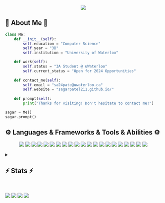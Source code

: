 <!------------------------------------------------------------------------------------------------------------------------------------------------->
<p align="center">
  <a align="center" href="https://git.io/typing-svg">
    <img src="https://readme-typing-svg.herokuapp.com/?lines=Hey+There!+👋;This+is+Sagar....;Nice+to+meet+you!&center=true&size=30">
  </a>
</p>
<!------------------------------------------------------------------------------------------------------------------------------------------------->
<h2>🙂 About Me 🙂</h2>

```Python
class Me:
    def __init__(self):
        self.education = "Computer Science"
        self.year = "3B"
        self.institution = "University of Waterloo"

    def work(self):
        self.status = "3A Student @ uWaterloo"
        self.current_status = "Open for 2024 Opportunities"
    
    def contact_me(self):
        self.email = "sa24pate@uwaterloo.ca"
        self.website = "sagarpatel211.github.io/"
        
    def prompt(self):
        print("Thanks for visiting! Don't hesitate to contact me!")

sagar = Me()
sagar.prompt()
```
<!------------------------------------------------------------------------------------------------------------------------------------------------->
<h2>⚙️ Languages & Frameworks & Tools & Abilities ⚙️</h2>
<!-- Add more badges in the future: https://dev.to/envoy_/150-badges-for-github-pnk -->
  <p align="center">
    <img src="https://img.shields.io/badge/-Github-181717?style=flat-square&logo=GitHub&logoColor=white"/>
    <img src="https://img.shields.io/badge/-Flask-000000?style=flat-square&logo=flask&logoColor=white"/>
    <img src="https://img.shields.io/badge/-C++-000000?style=flat-square&logo=c%2B%2B&logoColor=white"/>
    <img src="https://img.shields.io/badge/-VS%20Code-23A9F2?style=flat-square&logo=Visual%20Studio%20Code&logoColor=white"/>
    <img src="https://img.shields.io/badge/-Git-f25334?style=flat-square&logo=Git&logoColor=white"/>
    <img src="https://img.shields.io/badge/-HTML5-e54d26?style=flat-square&logo=HTML5&logoColor=white"/>
    <img src="https://img.shields.io/badge/-CSS3-3d8fc6?style=flat-square&logo=CSS3&logoColor=white"/>
    <img src="https://img.shields.io/badge/-Javascript-dc9425?style=flat-square&logo=javascript&logoColor=white"/>
    <img src="https://img.shields.io/badge/-Python-14354C?style=flat-square&logo=Python&logoColor=white"/>
    <img src="https://img.shields.io/badge/-C-00599C?style=flat-square&logo=C&logoColor=white"/>
    <img src="https://img.shields.io/badge/-Ubuntu-dd4814?style=flat-square&logo=ubuntu&logoColor=white"/>
    <img src="https://img.shields.io/badge/-Vim-52307C?style=flat-square&logo=Vim&logoColor=white"/>
    <img src="https://img.shields.io/badge/-Latex-315e26?style=flat-square&logo=latex&logoColor=white"/>
    <img src="https://img.shields.io/badge/-Racket-b0040b?style=flat-square&logo=racket&logoColor=white"/>
    <img src="https://img.shields.io/badge/-Docker-0db7ed?style=flat-square&logo=docker&logoColor=white"/>
    <img src
="https://img.shields.io/badge/-Kubernetes-326ce5?style=flat-square&logo=kubernetes&logoColor=white"/>
    <img src="https://img.shields.io/badge/-Tensorflow-e55b2d?style=flat-square&logo=tensorflow&logoColor=white"/>
    <img src="https://img.shields.io/badge/-NodeJS-339933?style=flat-square&logo=node.js&logoColor=white"/> 
    <img src="https://img.shields.io/badge/-ReactJS-61DAFB?style=flat-square&logo=react&logoColor=white"/> 
    <img src="https://img.shields.io/badge/-ExpressJS-000000?style=flat-square&logo=express&logoColor=white"/> 
    <img src="https://img.shields.io/badge/-MongoDB-47A248?style=flat-square&logo=mongodb&logoColor=white"/> 
  </p> 
<!------------------------------------------------------------------------------------------------------------------------------------------------->
<details> 
<summary><h2>⚡ Stats ⚡</h2></summary>
  <p align=center>
    <div align=center>
      <a href="https://github.com/denvercoder1/github-readme-streak-stats" title="Go to Source">
        <img align="left" width=455 src="https://github-readme-streak-stats.herokuapp.com/?user=sagarpatel211&theme=react&border=61dafb&hide_border=true"/>
      </a>
    </div>
    <br><br>
    <!--<img src="https://github-readme-activity-graph.cyclic.app/graph?username=sagarpatel211&theme=react-dark&bg_color=20232a&hide_border=true" width="100%"/> -->
  </p>
</details>
<br><br>
<!------------------------------------------------------------------------------------------------------------------------------------------------->
<a href="https://www.linkedin.com/in/sagar-patel-1914671b5/"><img src="https://img.shields.io/badge/LinkedIn-0077B5?style=for-the-badge&logo=linkedin&logoColor=white"></a>
<a href="mailto:2sagarpatel2@gmail.com"><img src="https://img.shields.io/badge/Gmail-D14836?style=for-the-badge&logo=gmail&logoColor=white"></a>
<a href="mailto:sa24pate@uwaterloo.ca"><img src="https://img.shields.io/badge/Outlook-0078D4?style=for-the-badge&logo=microsoft-outlook&logoColor=white"></a>
<a href="https://github.com/antonkomarev/github-profile-views-counter"><img src="https://komarev.com/ghpvc/?username=sagarpatel211&style=for-the-badge"></a>

